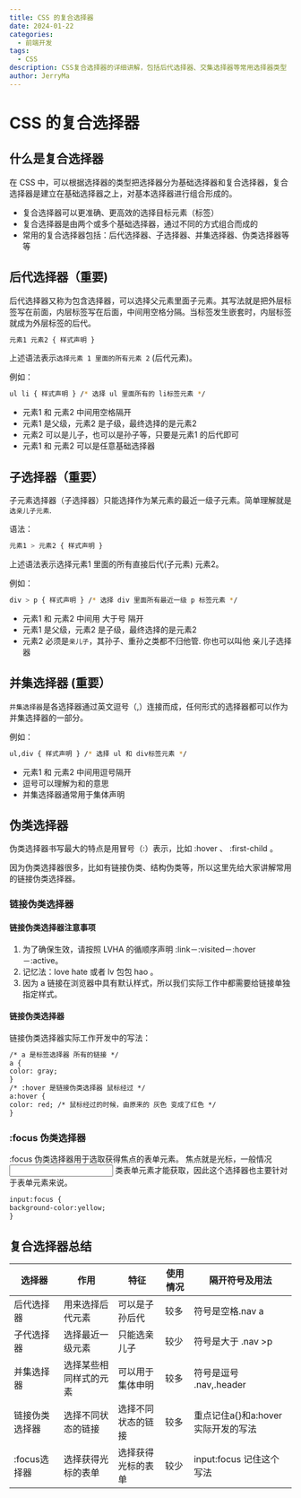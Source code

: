 ```yaml
---
title: CSS 的复合选择器
date: 2024-01-22
categories:
  - 前端开发
tags:
  - CSS
description: CSS复合选择器的详细讲解，包括后代选择器、交集选择器等常用选择器类型
author: JerryMa
---
```

# CSS 的复合选择器

## 什么是复合选择器

在 CSS 中，可以根据选择器的类型把选择器分为基础选择器和复合选择器，复合选择器是建立在基础选择器之上，对基本选择器进行组合形成的。

* 复合选择器可以更准确、更高效的选择目标元素（标签）
*  复合选择器是由两个或多个基础选择器，通过不同的方式组合而成的
*  常用的复合选择器包括：后代选择器、子选择器、并集选择器、伪类选择器等等

## 后代选择器（重要)

后代选择器又称为包含选择器，可以选择父元素里面子元素。其写法就是把外层标签写在前面，内层标签写在后面，中间用空格分隔。当标签发生嵌套时，内层标签就成为外层标签的后代。

```bash
元素1 元素2 { 样式声明 }
```

上述语法表示`选择元素 1 里面的所有元素 2` (后代元素)。

例如：

```bash
ul li { 样式声明 } /* 选择 ul 里面所有的 li标签元素 */
```

* 元素1 和 元素2 中间用空格隔开
* 元素1 是父级，元素2 是子级，最终选择的是元素2
* 元素2 可以是儿子，也可以是孙子等，只要是元素1 的后代即可
* 元素1 和 元素2 可以是任意基础选择器

## 子选择器（重要）

子元素选择器（子选择器）只能选择作为某元素的最近一级子元素。简单理解就是`选亲儿子元素`.

语法：

```bash
元素1 > 元素2 { 样式声明 }
```

上述语法表示选择元素1 里面的所有直接后代(子元素) 元素2。

例如：

```bash
div > p { 样式声明 } /* 选择 div 里面所有最近一级 p 标签元素 */
```

* 元素1 和 元素2 中间用 大于号 隔开
* 元素1 是父级，元素2 是子级，最终选择的是元素2
* 元素2 必须是`亲儿子`，其孙子、重孙之类都不归他管. 你也可以叫他 亲儿子选择器

## 并集选择器 (重要）

`并集选择器`是各选择器通过英文逗号（,）连接而成，任何形式的选择器都可以作为并集选择器的一部分。

例如：

```bash
ul,div { 样式声明 } /* 选择 ul 和 div标签元素 */
```

* 元素1 和 元素2 中间用逗号隔开
* 逗号可以理解为和的意思
* 并集选择器通常用于集体声明

## 伪类选择器

伪类选择器书写最大的特点是用冒号（:）表示，比如 :hover 、 :first-child 。

因为伪类选择器很多，比如有链接伪类、结构伪类等，所以这里先给大家讲解常用的链接伪类选择器。

### 链接伪类选择器

#### 链接伪类选择器注意事项

1. 为了确保生效，请按照 LVHA 的循顺序声明 :link－:visited－:hover－:active。
2. 记忆法：love hate 或者 lv 包包 hao 。
3. 因为 a 链接在浏览器中具有默认样式，所以我们实际工作中都需要给链接单独指定样式。

#### 链接伪类选择器

链接伪类选择器实际工作开发中的写法：

```html
/* a 是标签选择器 所有的链接 */
a {
color: gray;
}
/* :hover 是链接伪类选择器 鼠标经过 */
a:hover {
color: red; /* 鼠标经过的时候，由原来的 灰色 变成了红色 */
}
```

### :focus 伪类选择器

:focus 伪类选择器用于选取获得焦点的表单元素。
焦点就是光标，一般情况 <input> 类表单元素才能获取，因此这个选择器也主要针对于表单元素来说。

```html
input:focus {
background-color:yellow;
}
```

## 复合选择器总结

| 选择器         | 作用                   | 特征               | 使用情况 | 隔开符号及用法                      |
| -------------- | ---------------------- | ------------------ | -------- | ----------------------------------- |
| 后代选择器     | 用来选择后代元素       | 可以是子孙后代     | 较多     | 符号是空格.nav a                    |
| 子代选择器     | 选择最近一级元素       | 只能选亲儿子       | 较少     | 符号是大于 .nav >p                  |
| 并集选择器     | 选择某些相同样式的元素 | 可以用于集体申明   | 较多     | 符号是逗号 .nav,.header             |
| 链接伪类选择器 | 选择不同状态的链接     | 选择不同状态的链接 | 较多     | 重点记住a{}和a:hover 实际开发的写法 |
| :focus选择器   | 选择获得光标的表单     | 选择获得光标的表单 | 较少     | input:focus 记住这个写法            |

